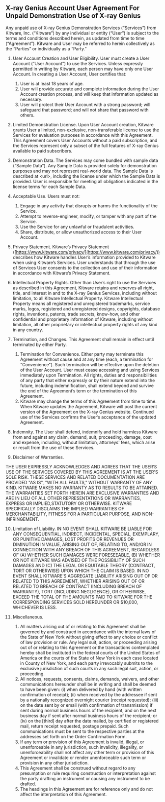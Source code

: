 ## X-ray Genius Account User Agreement For Unpaid Demonstration Use of X-ray Genius

Any unpaid use of X-ray Genius Demonstration Services (“Services”) from Kitware, Inc. (“Kitware”) by any individual or entity (“User”) is subject to the terms and conditions described herein, as updated from time to time (“Agreement”). Kitware and User may be referred to herein collectively as the “Parties” or individually as a “Party.”

1. User Account Creation and User Eligibility. User must create a User Account (“User Account”) to use the Services. Unless expressly permitted in writing by Kitware, each person may have only one User Account. In creating a User Account, User certifies that:
    1. User is at least 18 years of age.
    2. User will provide accurate and complete information during the User Account creation process, and will keep that information updated as necessary.
    3. User will protect their User Account with a strong password; will safeguard that password; and will not share that password with others.

2. Limited Demonstration License. Upon User Account creation, Kitware grants User a limited, non-exclusive, non-transferable license to use the Services for evaluation purposes in accordance with this Agreement. This Agreement covers User Accounts without a paid subscription, and the Services represent only a subset of the full features of X-ray Genius available to paid subscribers.

3. Demonstration Data. The Services may come bundled with sample data (“Sample Data”). Any Sample Data is provided solely for demonstration purposes and may not represent real-world data. The Sample Data is described at \<url\>, including the license under which the Sample Data is provided. User is responsible for meeting all obligations indicated in the license terms for each Sample Data.

4. Acceptable Use. Users must not:
    1. Engage in any activity that disrupts or harms the functionality of the Service.
    2. Attempt to reverse-engineer, modify, or tamper with any part of the Service.
    3. Use the Service for any unlawful or fraudulent activities.
    4. Share, distribute, or allow unauthorized access to their User Account.

5. Privacy Statement. Kitware’s Privacy Statement ([https://www.kitware.com/privacy/](https://www.kitware.com/privacy/)) describes how Kitware handles User’s information provided to Kitware when using Kitware’s Services. User understands that through the use of Services User consents to the collection and use of their information in accordance with Kitware’s Privacy Statement.

6. Intellectual Property Rights. Other than User’s right to use the Services as described in this Agreement, Kitware retains and reserves all right, title, and interest in and to the X-ray Genius Services, including without limitation, to all Kitware Intellectual Property. Kitware Intellectual Property means all registered and unregistered trademarks, service marks, logos, registered and unregistered designs, copyrights, database rights, inventions, patents, trade secrets, know-how, and other confidential and proprietary information of Kitware, including without limitation, all other proprietary or intellectual property rights of any kind in any country.

7. Termination, and Changes. This Agreement shall remain in effect until terminated by either Party.
    1. Termination for Convenience. Either party may terminate this Agreement without cause and at any time (each, a termination for "Convenience"). Such termination will be effective upon the deletion of the User Account. User must cease accessing and using Services immediately upon Termination. All rights, duties and responsibilities of any party that either expressly or by their nature extend into the future, including indemnification, shall extend beyond and survive the end of the Agreement’s term or the termination of this Agreement.
    2. Kitware may change the terms of this Agreement from time to time. When Kitware updates the Agreement, Kitware will post the current version of the Agreement on the X-ray Genius website. Continued use of the Services confirms the User’s acceptance of the updated Agreement.

8. Indemnity. The User shall defend, indemnify and hold harmless Kitware from and against any claim, demand, suit, proceeding, damage, cost and expense, including, without limitation, attorneys' fees, which arise or result from the use of these Services.

9. Disclaimer of Warranties.

THE USER EXPRESSLY ACKNOWLEDGES AND AGREES THAT THE USER’S USE OF THE SERVICES COVERED BY THIS AGREEMENT IS AT THE USER'S SOLE RISK. THESE SERVICES AND RELATED DOCUMENTATION ARE PROVIDED "AS IS", "WITH ALL FAULTS," WITHOUT WARRANTY OF ANY KIND. KITWARE MAKES NO WARRANTY AS TO RESULTS TO BE ATTAINED. THE WARRANTIES SET FORTH HEREIN ARE EXCLUSIVE WARRANTIES AND ARE IN LIEU OF ALL OTHER REPRESENTATIONS OR WARRANTIES, EXPRESS OR IMPLIED,STATUTORY OR OTHERWISE. KITWARE SPECIFICALLY DISCLAIMS THE IMPLIED WARRANTIES OF MERCHANTABILITY, FITNESS FOR A PARTICULAR PURPOSE, AND NON-INFRINGEMENT.

10. Limitation of Liability. IN NO EVENT SHALL KITWARE BE LIABLE FOR ANY CONSEQUENTIAL, INDIRECT, INCIDENTAL, SPECIAL, EXEMPLARY, OR PUNITIVE DAMAGES, LOST PROFITS OR REVENUES OR DIMINUTION IN VALUE, ARISING OUT OF, RELATING TO, AND/OR IN CONNECTION WITH ANY BREACH OF THIS AGREEMENT, REGARDLESS OF (A) WHETHER SUCH DAMAGES WERE FORESEEABLE, (B) WHETHER OR NOT KITWARE WAS ADVISED OF THE POSSIBILITY OF SUCH DAMAGES AND (C) THE LEGAL OR EQUITABLE THEORY (CONTRACT, TORT OR OTHERWISE) UPON WHICH THE CLAIM IS BASED.  IN NO EVENT SHALL KITWARE'S AGGREGATE LIABILITY ARISING OUT OF OR RELATED TO THIS AGREEMENT, WHETHER ARISING OUT OF OR RELATED TO BREACH OF CONTRACT (INCLUDING BREACH OF WARRANTY), TORT (INCLUDING NEGLIGENCE), OR OTHERWISE, EXCEED THE TOTAL OF THE AMOUNTS PAID TO KITWARE FOR THE CORRESPONDING SERVICES SOLD HEREUNDER OR $10,000, WHICHEVER IS LESS.

11. Miscellaneous.
     1. All matters arising out of or relating to this Agreement shall be governed by and construed in accordance with the internal laws of the State of New York without giving effect to any choice or conflict of law provision or rule. Any legal suit, action, or proceeding arising out of or relating to this Agreement or the transactions contemplated hereby shall be instituted in the federal courts of the United States of America or the courts of the State of New York in each case located in County of New York, and each party irrevocably submits to the exclusive jurisdiction of such courts in any such legal suit, action, or proceeding.
     2. All notices, requests, consents, claims, demands, waivers, and other communications hereunder shall be in writing and shall be deemed to have been given: (i) when delivered by hand (with written confirmation of receipt); (ii) when received by the addressee if sent by a nationally recognized overnight courier (receipt requested); (iii) on the date sent by or email (with confirmation of transmission) if sent during normal business hours of the recipient, and on the next business day if sent after normal business hours of the recipient; or (iv) on the \[third\] day after the date mailed, by certified or registered mail, return receipt requested, postage prepaid. Such communications must be sent to the respective parties at the addresses set forth on the Order Confirmation Form.
     3. If any term or provision of this Agreement is invalid, illegal, or unenforceable in any jurisdiction, such invalidity, illegality, or unenforceability shall not affect any other term or provision of this Agreement or invalidate or render unenforceable such term or provision in any other jurisdiction.
     4. This Agreement shall be construed without regard to any presumption or rule requiring construction or interpretation against the party drafting an instrument or causing any instrument to be drafted.
     5. The headings in this Agreement are for reference only and do not affect the interpretation of this Agreement.

